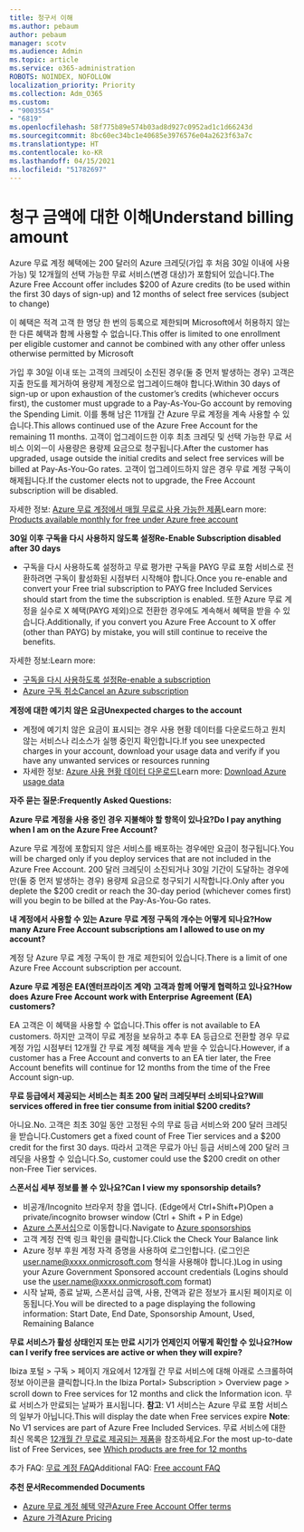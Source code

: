 ```yaml
---
title: 청구서 이해
ms.author: pebaum
author: pebaum
manager: scotv
ms.audience: Admin
ms.topic: article
ms.service: o365-administration
ROBOTS: NOINDEX, NOFOLLOW
localization_priority: Priority
ms.collection: Adm_O365
ms.custom:
- "9003554"
- "6819"
ms.openlocfilehash: 58f775b89e574b03ad8d927c0952ad1c1d66243d
ms.sourcegitcommit: 8bc60ec34bc1e40685e3976576e04a2623f63a7c
ms.translationtype: HT
ms.contentlocale: ko-KR
ms.lasthandoff: 04/15/2021
ms.locfileid: "51782697"
---
```

# <a name="understand-billing-amount"></a><span data-ttu-id="41ea4-102">청구 금액에 대한 이해</span><span class="sxs-lookup"><span data-stu-id="41ea4-102">Understand billing amount</span></span>

<span data-ttu-id="41ea4-103">Azure 무료 계정 혜택에는 200 달러의 Azure 크레딧(가입 후 처음 30일 이내에 사용 가능) 및 12개월의 선택 가능한 무료 서비스(변경 대상)가 포함되어 있습니다.</span><span class="sxs-lookup"><span data-stu-id="41ea4-103">The Azure Free Account offer includes $200 of Azure credits (to be used within the first 30 days of sign-up) and 12 months of select free services (subject to change)</span></span>

<span data-ttu-id="41ea4-104">이 혜택은 적격 고객 한 명당 한 번의 등록으로 제한되며 Microsoft에서 허용하지 않는 한 다른 혜택과 함께 사용할 수 없습니다.</span><span class="sxs-lookup"><span data-stu-id="41ea4-104">This offer is limited to one enrollment per eligible customer and cannot be combined with any other offer unless otherwise permitted by Microsoft</span></span>

<span data-ttu-id="41ea4-105">가입 후 30일 이내 또는 고객의 크레딧이 소진된 경우(둘 중 먼저 발생하는 경우) 고객은 지출 한도를 제거하여 용량제 계정으로 업그레이드해야 합니다.</span><span class="sxs-lookup"><span data-stu-id="41ea4-105">Within 30 days of sign-up or upon exhaustion of the customer’s credits (whichever occurs first), the customer must upgrade to a Pay-As-You-Go account by removing the Spending Limit.</span></span> <span data-ttu-id="41ea4-106">이를 통해 남은 11개월 간 Azure 무료 계정을 계속 사용할 수 있습니다.</span><span class="sxs-lookup"><span data-stu-id="41ea4-106">This allows continued use of the Azure Free Account for the remaining 11 months.</span></span> <span data-ttu-id="41ea4-107">고객이 업그레이드한 이후 최초 크레딧 및 선택 가능한 무료 서비스 이외ㅡ이 사용량은 용량제 요금으로 청구됩니다.</span><span class="sxs-lookup"><span data-stu-id="41ea4-107">After the customer has upgraded, usage outside the initial credits and select free services will be billed at Pay-As-You-Go rates.</span></span> <span data-ttu-id="41ea4-108">고객이 업그레이드하지 않은 경우 무료 계정 구독이 해제됩니다.</span><span class="sxs-lookup"><span data-stu-id="41ea4-108">If the customer elects not to upgrade, the Free Account subscription will be disabled.</span></span>

<span data-ttu-id="41ea4-109">자세한 정보: [Azure 무료 계정에서 매월 무료로 사용 가능한 제품](https://azure.microsoft.com/free/free-account-faq/)</span><span class="sxs-lookup"><span data-stu-id="41ea4-109">Learn more: [Products available monthly for free under Azure free account](https://azure.microsoft.com/free/free-account-faq/)</span></span>

<span data-ttu-id="41ea4-110">**30일 이후 구독을 다시 사용하지 않도록 설정**</span><span class="sxs-lookup"><span data-stu-id="41ea4-110">**Re-Enable Subscription disabled after 30 days**</span></span>

- <span data-ttu-id="41ea4-111">구독을 다시 사용하도록 설정하고 무료 평가판 구독을 PAYG 무료 포함 서비스로 전환하려면 구독이 활성화된 시점부터 시작해야 합니다.</span><span class="sxs-lookup"><span data-stu-id="41ea4-111">Once you re-enable and convert your Free trial subscription to PAYG free Included Services should start from the time the subscription is enabled.</span></span> <span data-ttu-id="41ea4-112">또한 Azure 무료 계정을 실수로 X 혜택(PAYG 제외)으로 전환한 경우에도 계속해서 혜택을 받을 수 있습니다.</span><span class="sxs-lookup"><span data-stu-id="41ea4-112">Additionally, if you convert you Azure Free Account to X offer (other than PAYG) by mistake, you will still continue to receive the benefits.</span></span>

<span data-ttu-id="41ea4-113">자세한 정보:</span><span class="sxs-lookup"><span data-stu-id="41ea4-113">Learn more:</span></span> 
- [<span data-ttu-id="41ea4-114">구독을 다시 사용하도록 설정</span><span class="sxs-lookup"><span data-stu-id="41ea4-114">Re-enable a subscription</span></span>](https://docs.microsoft.com/azure/billing/billing-subscription-become-disable?WT.mc_id=Portal-Microsoft_Azure_Support)
- [<span data-ttu-id="41ea4-115">Azure 구독 취소</span><span class="sxs-lookup"><span data-stu-id="41ea4-115">Cancel an Azure subscription</span></span>](https://docs.microsoft.com/azure/billing/billing-how-to-cancel-azure-subscription?WT.mc_id=Portal-Microsoft_Azure_Support)

<span data-ttu-id="41ea4-116">**계정에 대한 예기치 않은 요금**</span><span class="sxs-lookup"><span data-stu-id="41ea4-116">**Unexpected charges to the account**</span></span>

- <span data-ttu-id="41ea4-117">계정에 예기치 않은 요금이 표시되는 경우 사용 현황 데이터를 다운로드하고 원치 않는 서비스나 리소스가 실행 중인지 확인합니다.</span><span class="sxs-lookup"><span data-stu-id="41ea4-117">If you see unexpected charges in your account, download your usage data and verify if you have any unwanted services or resources running</span></span>
- <span data-ttu-id="41ea4-118">자세한 정보: [Azure 사용 현황 데이터 다운로드](https://docs.microsoft.com/azure/billing/billing-download-azure-invoice-daily-usage-date?WT.mc_id=Portal-Microsoft_Azure_Support#download-usage)</span><span class="sxs-lookup"><span data-stu-id="41ea4-118">Learn more: [Download Azure usage data](https://docs.microsoft.com/azure/billing/billing-download-azure-invoice-daily-usage-date?WT.mc_id=Portal-Microsoft_Azure_Support#download-usage)</span></span>

<span data-ttu-id="41ea4-119">**자주 묻는 질문:**</span><span class="sxs-lookup"><span data-stu-id="41ea4-119">**Frequently Asked Questions:**</span></span>

<span data-ttu-id="41ea4-120">**Azure 무료 계정을 사용 중인 경우 지불해야 할 항목이 있나요?**</span><span class="sxs-lookup"><span data-stu-id="41ea4-120">**Do I pay anything when I am on the Azure Free Account?**</span></span>

<span data-ttu-id="41ea4-121">Azure 무료 계정에 포함되지 않은 서비스를 배포하는 경우에만 요금이 청구됩니다.</span><span class="sxs-lookup"><span data-stu-id="41ea4-121">You will be charged only if you deploy services that are not included in the Azure Free Account.</span></span> <span data-ttu-id="41ea4-122">200 달러 크레딧이 소진되거나 30일 기간이 도달하는 경우에만(둘 중 먼저 발생하는 경우) 용량제 요금으로 청구되기 시작합니다.</span><span class="sxs-lookup"><span data-stu-id="41ea4-122">Only after you deplete the $200 credit or reach the 30-day period (whichever comes first) will you begin to be billed at the Pay-As-You-Go rates.</span></span>

<span data-ttu-id="41ea4-123">**내 계정에서 사용할 수 있는 Azure 무료 계정 구독의 개수는 어떻게 되나요?**</span><span class="sxs-lookup"><span data-stu-id="41ea4-123">**How many Azure Free Account subscriptions am I allowed to use on my account?**</span></span>  

<span data-ttu-id="41ea4-124">계정 당 Azure 무료 계정 구독이 한 개로 제한되어 있습니다.</span><span class="sxs-lookup"><span data-stu-id="41ea4-124">There is a limit of one Azure Free Account subscription per account.</span></span>

<span data-ttu-id="41ea4-125">**Azure 무료 계정은 EA(엔터프라이즈 계약) 고객과 함께 어떻게 협력하고 있나요?**</span><span class="sxs-lookup"><span data-stu-id="41ea4-125">**How does Azure Free Account work with Enterprise Agreement (EA) customers?**</span></span>  

<span data-ttu-id="41ea4-126">EA 고객은 이 혜택을 사용할 수 없습니다.</span><span class="sxs-lookup"><span data-stu-id="41ea4-126">This offer is not available to EA customers.</span></span> <span data-ttu-id="41ea4-127">하지만 고객이 무료 계정을 보유하고 추후 EA 등급으로 전환할 경우 무료 계정 가입 시점부터 12개월 간 무료 계정 혜택을 계속 받을 수 있습니다.</span><span class="sxs-lookup"><span data-stu-id="41ea4-127">However, if a customer has a Free Account and converts to an EA tier later, the Free Account benefits will continue for 12 months from the time of the Free Account sign-up.</span></span>

<span data-ttu-id="41ea4-128">**무료 등급에서 제공되는 서비스는 최초 200 달러 크레딧부터 소비되나요?**</span><span class="sxs-lookup"><span data-stu-id="41ea4-128">**Will services offered in free tier consume from initial $200 credits?**</span></span>  

<span data-ttu-id="41ea4-129">아니요.</span><span class="sxs-lookup"><span data-stu-id="41ea4-129">No.</span></span> <span data-ttu-id="41ea4-130">고객은 최초 30일 동안 고정된 수의 무료 등급 서비스와 200 달러 크레딧을 받습니다.</span><span class="sxs-lookup"><span data-stu-id="41ea4-130">Customers get a fixed count of Free Tier services and a $200 credit for the first 30 days.</span></span> <span data-ttu-id="41ea4-131">따라서 고객은 무료가 아닌 등급 서비스에 200 달러 크레딧을 사용할 수 있습니다.</span><span class="sxs-lookup"><span data-stu-id="41ea4-131">So, customer could use the $200 credit on other non-Free Tier services.</span></span>

<span data-ttu-id="41ea4-132">**스폰서십 세부 정보를 볼 수 있나요?**</span><span class="sxs-lookup"><span data-stu-id="41ea4-132">**Can I view my sponsorship details?**</span></span>

- <span data-ttu-id="41ea4-133">비공개/Incognito 브라우저 창을 엽니다. (Edge에서 Ctrl+Shift+P)</span><span class="sxs-lookup"><span data-stu-id="41ea4-133">Open a private/incognito browser window (Ctrl + Shift + P in Edge)</span></span>
- <span data-ttu-id="41ea4-134">[Azure 스폰서십](http://www.microsoftazuresponsorships.com/)으로 이동합니다.</span><span class="sxs-lookup"><span data-stu-id="41ea4-134">Navigate to [Azure sponsorships](http://www.microsoftazuresponsorships.com/)</span></span>
- <span data-ttu-id="41ea4-135">고객 계정 잔액 링크 확인을 클릭합니다.</span><span class="sxs-lookup"><span data-stu-id="41ea4-135">Click the Check Your Balance link</span></span>
- <span data-ttu-id="41ea4-136">Azure 정부 후원 계정 자격 증명을 사용하여 로그인합니다. (로그인은 user.name@xxxx.onmicrosoft.com 형식을 사용해야 합니다.)</span><span class="sxs-lookup"><span data-stu-id="41ea4-136">Log in using your Azure Government Sponsored account credentials (Logins should use the user.name@xxxx.onmicrosoft.com format)</span></span>
- <span data-ttu-id="41ea4-137">시작 날짜, 종료 날짜, 스폰서십 금액, 사용, 잔액과 같은 정보가 표시된 페이지로 이동됩니다.</span><span class="sxs-lookup"><span data-stu-id="41ea4-137">You will be directed to a page displaying the following information: Start Date, End Date, Sponsorship Amount, Used, Remaining Balance</span></span>

<span data-ttu-id="41ea4-138">**무료 서비스가 활성 상태인지 또는 만료 시기가 언제인지 어떻게 확인할 수 있나요?**</span><span class="sxs-lookup"><span data-stu-id="41ea4-138">**How can I verify free services are active or when they will expire?**</span></span>

<span data-ttu-id="41ea4-139">Ibiza 포털 > 구독 > 페이지 개요에서 12개월 간 무료 서비스에 대해 아래로 스크롤하여 정보 아이콘을 클릭합니다.</span><span class="sxs-lookup"><span data-stu-id="41ea4-139">In the Ibiza Portal> Subscription > Overview page > scroll down to Free services for 12 months and click the Information icon.</span></span> <span data-ttu-id="41ea4-140">무료 서비스가 만료되는 날짜가 표시됩니다. **참고**: V1 서비스는 Azure 무료 포함 서비스의 일부가 아닙니다.</span><span class="sxs-lookup"><span data-stu-id="41ea4-140">This will display the date when Free services expire **Note**: No V1 services are part of Azure Free Included Services.</span></span> <span data-ttu-id="41ea4-141">무료 서비스에 대한 최신 목록은 [12개월 간 무료로 제공되는 제품](http://www.microsoftazuresponsorships.com/)을 참조하세요.</span><span class="sxs-lookup"><span data-stu-id="41ea4-141">For the most up-to-date list of Free Services, see [Which products are free for 12 months](http://www.microsoftazuresponsorships.com/)</span></span>

<span data-ttu-id="41ea4-142">추가 FAQ: [무료 계정 FAQ](https://azure.microsoft.com/free/free-account-faq/)</span><span class="sxs-lookup"><span data-stu-id="41ea4-142">Additional FAQ: [Free account FAQ](https://azure.microsoft.com/free/free-account-faq/)</span></span>

<span data-ttu-id="41ea4-143">**추천 문서**</span><span class="sxs-lookup"><span data-stu-id="41ea4-143">**Recommended Documents**</span></span>

- [<span data-ttu-id="41ea4-144">Azure 무료 계정 혜택 약관</span><span class="sxs-lookup"><span data-stu-id="41ea4-144">Azure Free Account Offer terms</span></span>](https://azure.microsoft.com/offers/ms-azr-0044p/)
- [<span data-ttu-id="41ea4-145">Azure 가격</span><span class="sxs-lookup"><span data-stu-id="41ea4-145">Azure Pricing</span></span>](https://azure.microsoft.com/pricing/)